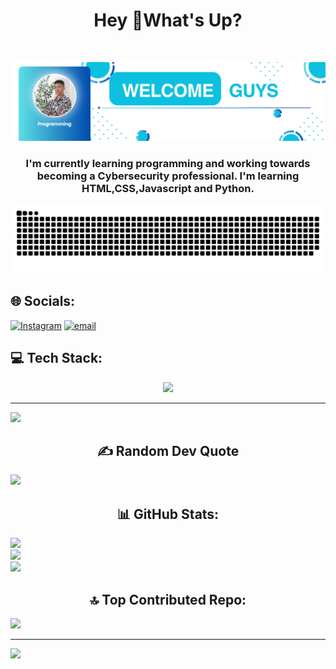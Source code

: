 <h1 align="center">Hey 👋What's Up?</h1><br>

![Nauval Afani](/img/Banner.png)

<h3 align="center">I'm currently learning programming and working towards becoming a Cybersecurity professional.
 I'm learning HTML,CSS,Javascript and Python.</h3>

<picture>
  <source
    media="(prefers-color-scheme: dark)"
    srcset="https://raw.githubusercontent.com/platane/snk/output/github-contribution-grid-snake-dark.svg"
  />
  <source
    media="(prefers-color-scheme: light)"
    srcset="https://raw.githubusercontent.com/platane/snk/output/github-contribution-grid-snake.svg"
  />
  <img
    alt="github contribution grid snake animation"
    src="https://raw.githubusercontent.com/platane/snk/output/github-contribution-grid-snake.svg"
  />
</picture>

## 🌐 Socials:

[![Instagram](https://img.shields.io/badge/Instagram-%23E4405F.svg?logo=Instagram&logoColor=white)](https://instagram.com/kalen_dev01)
[![email](https://img.shields.io/badge/Email-D14836?logo=gmail&logoColor=white)](mailto:kentangnet12@gmail.com)

## 💻 Tech Stack:

 <p align="center">
   <a href="https://skillicons.dev">
     <img src="https://skillicons.dev/icons?i=windows,linux,ubuntu,html,css,js,py" />
   </a>
 </p>

---
[![](https://visitcount.itsvg.in/api?id=KalenDev&icon=0&color=0)](https://visitcount.itsvg.in)
<h2 align="center">✍️ Random Dev Quote</h2> 

![](https://quotes-github-readme.vercel.app/api?type=horizontal&theme=dark)

<h2 align="center">📊 GitHub Stats:</h2> 

![](https://github-readme-stats.vercel.app/api?username=Nauvalafani01&theme=tokyonight&hide_border=true&include_all_commits=false&count_private=true)<br/>
![](https://nirzak-streak-stats.vercel.app/?user=Nauvalafani01&theme=tokyonight&hide_border=true)<br/>
![](https://github-readme-stats.vercel.app/api/top-langs/?username=Nauvalafani01&theme=tokyonight&hide_border=true&include_all_commits=false&count_private=true&layout=compact)


<h2 align="center">🔝 Top Contributed Repo:</h2>

![](https://github-contributor-stats.vercel.app/api?username=Nauvalafani01&limit=5&theme=github_dark&combine_all_yearly_contributions=true)


---
[![](https://visitcount.itsvg.in/api?id=KalenDev&icon=0&color=0)](https://visitcount.itsvg.in)



